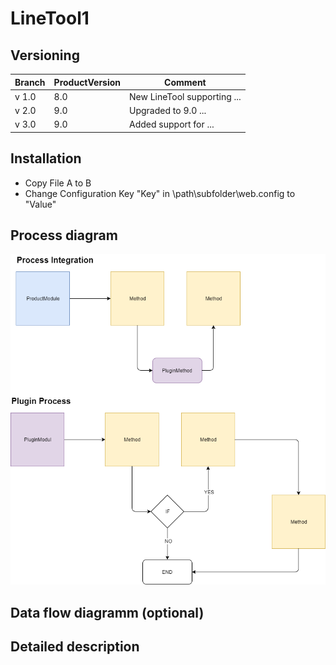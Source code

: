 # LineTool1

## Versioning

|Branch|ProductVersion|Comment|
|---|---|---|
|v 1.0|8.0|New LineTool supporting ...|
|v 2.0|9.0|Upgraded to 9.0 ...|
|v 3.0|9.0|Added support for ...|

## Installation

- Copy File A to B
- Change Configuration Key "Key" in \path\subfolder\web.config to "Value"

## Process diagram

![Process](doc/images/Structure_ProcessFlow.png)

## Data flow diagramm (optional)

## Detailed description
